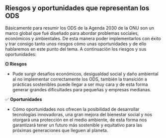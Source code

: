 ## Riesgos y oportunidades que representan los ODS

Básicamente para resumir los ODS de la Agenda 2030 de la ONU son un
marco global que fué diseñado para abordar problemas sociales, económicos
y ambientales. De esta manera poder implementarlos con éxito y trar consigo
tanto unos riesgos cómo unas oportunidades y de ello hablaremos en este punto 
del tema. A continuación los riesgos y sus oportunidades:

❎ **Riesgos**
* Pude surgir desafíos económicos, desigualdad social y daño ambiental al no
  implementar correctamente los ODS, también la transición a prácticas sostenibles
  puede llegar a ser muy cara y de esta forma generar grandes dificultades para
  pequeñas y empresas medianas.

✅ **Oportunidades**
* Cómo oportunidades nos ofrecen la posibilidad de desarrollar tecnologías innovadoras,
  una gran mejora del bienestar social y nos otorgará una protección en el medio ambiente,
  de esta forma nos garantizará tener un futuro más sostenible y equitativo para las
  próximas generaciones que lleguen al planeta.

  
